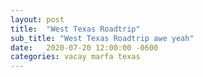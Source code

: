 ```yaml
---
layout: post
title:  "West Texas Roadtrip"
sub_title: "West Texas Roadtrip awe yeah"
date:   2020-07-20 12:00:00 -0600
categories: vacay marfa texas
---
```

